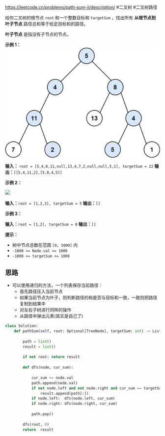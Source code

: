 https://leetcode.cn/problems/path-sum-ii/description/
#二叉树 #二叉树路径 

给你二叉树的根节点 `root` 和一个整数目标和 `targetSum` ，找出所有 **从根节点到叶子节点** 路径总和等于给定目标和的路径。

**叶子节点** 是指没有子节点的节点。

**示例 1：**
![](../../assets/Pasted%20image%2020230911214101.png)

**输入：** `root = [5,4,8,11,null,13,4,7,2,null,null,5,1], targetSum = 22`
**输出：**`[[5,4,11,2],[5,8,4,5]]`

**示例 2：**

![](https://assets.leetcode.com/uploads/2021/01/18/pathsum2.jpg)

**输入：**`root = [1,2,3], targetSum = 5`
**输出：**`[]`

**示例 3：**

**输入：**`root = [1,2], targetSum = 0`
**输出：**`[]`

**提示：**

- 树中节点总数在范围 `[0, 5000]` 内
- `-1000 <= Node.val <= 1000`
- `-1000 <= targetSum <= 1000`

## 思路
- 可以使用递归的方法，一个列表保存当前路径：
  - 首先路径压入当前节点
  - 如果当前节点为叶子，则判断路径的和是否与目标和一致，一致则把路径复制到结果中
  - 对左右子树进行同样的操作
  - 从路径中弹出元素(其实是自己了)

```python
class Solution:
    def pathSum(self, root: Optional[TreeNode], targetSum: int) -> List[List[int]]:

        path = list()
        result = list()

        if not root: return result

        def dfs(node, cur_sum):

            cur_sum += node.val 
            path.append(node.val)
            if not node.left and not node.right and cur_sum == targetSum:
                result.append(path[:])
            if node.left:  dfs(node.left, cur_sum)
            if node.right: dfs(node.right, cur_sum)

            path.pop()

        dfs(root, 0)
        return  result
```